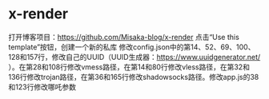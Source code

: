 # x-render
打开博客项目：https://github.com/Misaka-blog/x-render
点击“Use this template”按钮，创建一个新的私库
修改config.json中的第14、52、69、100、128和157行，修改自己的UUID（UUID生成器：https://www.uuidgenerator.net/ ）。在第28和108行修改vmess路径，在第14和80行修改vless路径，在第32和136行修改trojan路径，在第36和165行修改shadowsocks路径。修改app.js的38和123行修改哪吒参数
